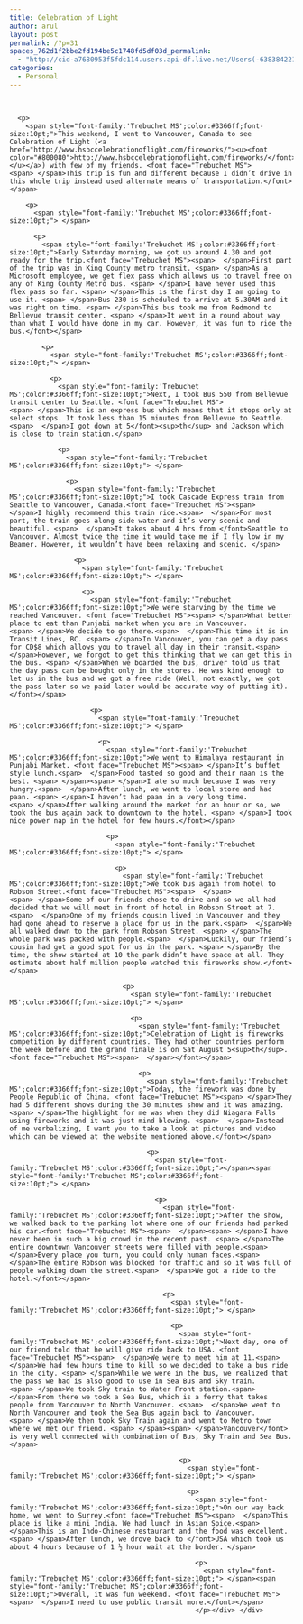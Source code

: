 ```yaml
---
title: Celebration of Light
author: arul
layout: post
permalink: /?p=31
spaces_762d1f2bbe2fd194be5c1748fd5df03d_permalink:
  - "http://cid-a7680953f5fdc114.users.api-df.live.net/Users(-6383842215583694572)/Blogs('A7680953F5FDC114!113')/Entries('A7680953F5FDC114!484')?authkey=NzXxYOsM*PI%24"
categories:
  - Personal
---
```

<div id="msgcns!A7680953F5FDC114!484" class="bvMsg">
  <div>
    <p>
      <span style="font-family:'Trebuchet MS';color:#3366ff;font-size:10pt;"> </span> 
      
      <p>
        <span style="font-family:'Trebuchet MS';color:#3366ff;font-size:10pt;">This weekend, I went to Vancouver, Canada to see Celebration of Light (<a href="http://www.hsbccelebrationoflight.com/fireworks/"><u><font color="#800080">http://www.hsbccelebrationoflight.com/fireworks/</font></u></a>) with few of my friends. <font face="Trebuchet MS"><span> </span>This trip is fun and different because I didn’t drive in this whole trip instead used alternate means of transportation.</font></span> 
        
        <p>
          <span style="font-family:'Trebuchet MS';color:#3366ff;font-size:10pt;"> </span> 
          
          <p>
            <span style="font-family:'Trebuchet MS';color:#3366ff;font-size:10pt;">Early Saturday morning, we got up around 4.30 and got ready for the trip.<font face="Trebuchet MS"><span>  </span>First part of the trip was in King County metro transit. <span> </span>As a Microsoft employee, we get flex pass which allows us to travel free on any of King County Metro bus. <span> </span>I have never used this flex pass so far. <span> </span>This is the first day I am going to use it. <span> </span>Bus 230 is scheduled to arrive at 5.30AM and it was right on time. <span> </span>This bus took me from Redmond to Bellevue transit center. <span> </span>It went in a round about way than what I would have done in my car. However, it was fun to ride the bus.</font></span> 
            
            <p>
              <span style="font-family:'Trebuchet MS';color:#3366ff;font-size:10pt;"> </span> 
              
              <p>
                <span style="font-family:'Trebuchet MS';color:#3366ff;font-size:10pt;">Next, I took Bus 550 from Bellevue transit center to Seattle. <font face="Trebuchet MS"><span> </span>This is an express bus which means that it stops only at select stops. It took less than 15 minutes from Bellevue to Seattle.<span>  </span>I got down at 5</font><sup>th</sup> and Jackson which is close to train station.</span> 
                
                <p>
                  <span style="font-family:'Trebuchet MS';color:#3366ff;font-size:10pt;"> </span> 
                  
                  <p>
                    <span style="font-family:'Trebuchet MS';color:#3366ff;font-size:10pt;">I took Cascade Express train from Seattle to Vancouver, Canada.<font face="Trebuchet MS"><span>  </span>I highly recommend this train ride.<span>  </span>For most part, the train goes along side water and it’s very scenic and beautiful. <span>  </span>It takes about 4 hrs from </font>Seattle to Vancouver. Almost twice the time it would take me if I fly low in my Beamer. However, it wouldn’t have been relaxing and scenic. </span> 
                    
                    <p>
                      <span style="font-family:'Trebuchet MS';color:#3366ff;font-size:10pt;"> </span> 
                      
                      <p>
                        <span style="font-family:'Trebuchet MS';color:#3366ff;font-size:10pt;">We were starving by the time we reached Vancouver. <font face="Trebuchet MS"><span> </span>What better place to eat than Punjabi market when you are in Vancouver. <span> </span>We decide to go there.<span>  </span>This time it is in Transit Lines, BC. <span> </span>In Vancouver, you can get a day pass for CD$8 which allows you to travel all day in their transit.<span>  </span>However, we forgot to get this thinking that we can get this in the bus. <span> </span>When we boarded the bus, driver told us that the day pass can be bought only in the stores. He was kind enough to let us in the bus and we got a free ride (Well, not exactly, we got the pass later so we paid later would be accurate way of putting it). </font></span> 
                        
                        <p>
                          <span style="font-family:'Trebuchet MS';color:#3366ff;font-size:10pt;"> </span> 
                          
                          <p>
                            <span style="font-family:'Trebuchet MS';color:#3366ff;font-size:10pt;">We went to Himalaya restaurant in Punjabi Market. <font face="Trebuchet MS"><span> </span>It’s buffet style lunch.<span>  </span>Food tasted so good and their naan is the best. <span> </span><span> </span>I ate so much because I was very hungry.<span>  </span>After lunch, we went to local store and had paan. <span> </span>I haven’t had paan in a very long time. <span> </span>After walking around the market for an hour or so, we took the bus again back to downtown to the hotel. <span> </span>I took nice power nap in the hotel for few hours.</font></span> 
                            
                            <p>
                              <span style="font-family:'Trebuchet MS';color:#3366ff;font-size:10pt;"> </span> 
                              
                              <p>
                                <span style="font-family:'Trebuchet MS';color:#3366ff;font-size:10pt;">We took bus again from hotel to Robson Street.<font face="Trebuchet MS"><span>  </span><span> </span>Some of our friends chose to drive and so we all had decided that we will meet in front of hotel in Robson Street at 7.<span>  </span>One of my friends cousin lived in Vancouver and they had gone ahead to reserve a place for us in the park.<span>  </span>We all walked down to the park from Robson Street. <span> </span>The whole park was packed with people.<span>  </span>Luckily, our friend’s cousin had got a good spot for us in the park. <span> </span>By the time, the show started at 10 the park didn’t have space at all. They estimate about half million people watched this fireworks show.</font></span> 
                                
                                <p>
                                  <span style="font-family:'Trebuchet MS';color:#3366ff;font-size:10pt;"> </span> 
                                  
                                  <p>
                                    <span style="font-family:'Trebuchet MS';color:#3366ff;font-size:10pt;">Celebration of Light is fireworks competition by different countries. They had other countries perform the week before and the grand finale is on Sat August 5<sup>th</sup>. <font face="Trebuchet MS"><span>  </span></font></span> 
                                    
                                    <p>
                                      <span style="font-family:'Trebuchet MS';color:#3366ff;font-size:10pt;">Today, the firework was done by People Republic of China. <font face="Trebuchet MS"><span> </span>They had 5 different shows during the 30 minutes show and it was amazing. <span> </span>The highlight for me was when they did Niagara Falls using fireworks and it was just mind blowing. <span>  </span>Instead of me verbalizing, I want you to take a look at pictures and video which can be viewed at the website mentioned above.</font></span> 
                                      
                                      <p>
                                        <span style="font-family:'Trebuchet MS';color:#3366ff;font-size:10pt;"></span><span style="font-family:'Trebuchet MS';color:#3366ff;font-size:10pt;"> </span> 
                                        
                                        <p>
                                          <span style="font-family:'Trebuchet MS';color:#3366ff;font-size:10pt;">After the show, we walked back to the parking lot where one of our friends had parked his car.<font face="Trebuchet MS"><span>  </span><span> </span>I have never been in such a big crowd in the recent past. <span> </span>The entire downtown Vancouver streets were filled with people.<span>  </span>Every place you turn, you could only human faces.<span>  </span>The entire Robson was blocked for traffic and so it was full of people walking down the street.<span>  </span>We got a ride to the hotel.</font></span> 
                                          
                                          <p>
                                            <span style="font-family:'Trebuchet MS';color:#3366ff;font-size:10pt;"> </span> 
                                            
                                            <p>
                                              <span style="font-family:'Trebuchet MS';color:#3366ff;font-size:10pt;">Next day, one of our friend told that he will give ride back to USA. <font face="Trebuchet MS"><span>  </span>We were to meet him at 11.<span>   </span>We had few hours time to kill so we decided to take a bus ride in the city. <span> </span>While we were in the bus, we realized that the pass we had is also good to use in Sea Bus and Sky train. <span> </span>We took Sky train to Water Front station.<span>  </span>From there we took a Sea Bus, which is a ferry that takes people from Vancouver to North Vancouver. <span>  </span>We went to North Vancouver and took the Sea Bus again back to Vancouver. <span> </span>We then took Sky Train again and went to Metro town where we met our friend. <span> </span><span> </span>Vancouver</font> is very well connected with combination of Bus, Sky Train and Sea Bus.</span> 
                                              
                                              <p>
                                                <span style="font-family:'Trebuchet MS';color:#3366ff;font-size:10pt;"> </span> 
                                                
                                                <p>
                                                  <span style="font-family:'Trebuchet MS';color:#3366ff;font-size:10pt;">On our way back home, we went to Surrey.<font face="Trebuchet MS"><span>  </span>This place is like a mini India. We had lunch in Asian Spice.<span>  </span>This is an Indo-Chinese restaurant and the food was excellent. <span> </span>After lunch, we drove back to </font>USA which took us about 4 hours because of 1 ½ hour wait at the border. </span> 
                                                  
                                                  <p>
                                                    <span style="font-family:'Trebuchet MS';color:#3366ff;font-size:10pt;"> </span><span style="font-family:'Trebuchet MS';color:#3366ff;font-size:10pt;">Overall, it was fun weekend. <font face="Trebuchet MS"><span>  </span>I need to use public transit more.</font></span>
                                                  </p></div> </div>